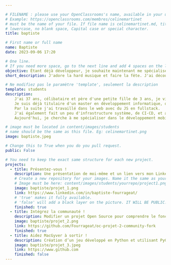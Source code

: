 ```yaml
---

# FILENAME : please use your OpenClassrooms's name, available in your url.
# Example: https://openclassrooms.com/membres/celinemartinet
# must be the name of your file. If file name is celinemartinet.md, title is celinemartinet.
# lowercase, no blank space, Capital case or special character.
title: baptiste

# First name or full name
name: Baptiste
date: 2023-09-06 17:20

# One line.
# If you need more space, go to the next line and add 4 spaces on the left, as in 'description'.
objective: Étant déjà développeur, je souhaite maintenant me spécialiser dans le développement mobile iOS
short_description: J'adore la hard musique et faire la fête. J'ai découvert la programmation au travers des jeux vidéos

# Ne modifiez pas le paramètre 'template', seulement la description
template: students
description:
    J'ai 37 ans, célibataire et père d'une petite fille de 3 ans, je vis avec elle dans un sud qu'on appelle Pays Basque.
    Je suis déjà titulaire d'un master en développement informatique, que j'ai obtenu en 2021 après 3 années de cours en alternance.
    Par la suite j'ai travaillé dans le web avec du JS en fullstack.
    J'ai également fait un peu d'infrastructure système, de CI-CD, et aussi des app pour l'assistant vocal Alexa.
    Aujourd'hui, je cherche à me spécialiser dans le développement mobile iOS.

# image must be located in content/images/students
# name should be the same as this file. Eg: celinemartinet.png
image: baptiste.jpeg

# Change this to True when you do you pull request.
public: False

# You need to keep the exact same structure for each new project.
projects:
  - title: Présentez-vous !
    description: Une présentation de moi-même et un lien vers mon LinkedIn.
    # Create a new repository for your images. Name it the same as your nickname and profile picture.
    # Image must be here: content/images/students/yourrepo/project1.png
    image: baptiste/projet_1.png
    link: https://www.linkedin.com/in/baptiste-fourrageat/
    # 'true' makes it fully available.
    # 'false' will add a black layer on the picture. IT WILL BE PUBLIC!
    finished: true
  - title: Intégrez la communauté !
    description: Modifier un projet Open Source pour comprendre le fonctionnement de Git, de Github et des pull requests. 
    image: baptiste/projet_2.png
    link: https://github.com/Fourrageat/oc-projet-2-community-fork
    finished: true
  - title: Aidez MacGyver à sortir !
    description: Création d’un jeu développé en Python et utilisant PyGame.
    image: baptiste/projet_3.jpeg
    link: https://www.github.com
    finished: false
---
```

